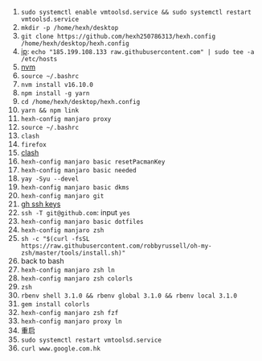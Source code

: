 1. `sudo systemctl enable vmtoolsd.service && sudo systemctl restart vmtoolsd.service`
2. `mkdir -p /home/hexh/desktop`
3. `git clone https://github.com/hexh250786313/hexh.config /home/hexh/desktop/hexh.config`
4. [ip](https://myip.ms/): `echo "185.199.108.133 raw.githubusercontent.com" | sudo tee -a /etc/hosts`
5. [nvm](https://github.com/nvm-sh/nvm#installing-and-updating)
6. `source ~/.bashrc`
7. `nvm install v16.10.0`
8. `npm install -g yarn`
9. `cd /home/hexh/desktop/hexh.config`
10. `yarn && npm link`
11. `hexh-config manjaro proxy`
13. `source ~/.bashrc`
14. `clash`
15. `firefox`
16. [clash](https://clash.razord.top/)
17. `hexh-config manjaro basic resetPacmanKey`
18. `hexh-config manjaro basic needed`
19. `yay -Syu --devel`
20. `hexh-config manjaro basic dkms`
21. `hexh-config manjaro git`
22. [gh ssh keys](https://github.com/settings/keys)
23. `ssh -T git@github.com`: input `yes`
24. `hexh-config manjaro basic dotfiles`
25. `hexh-config manjaro zsh`
27. `sh -c "$(curl -fsSL https://raw.githubusercontent.com/robbyrussell/oh-my-zsh/master/tools/install.sh)"`
28. back to bash
29. `hexh-config manjaro zsh ln`
30. `hexh-config manjaro zsh colorls`
31. `zsh`
32. `rbenv shell 3.1.0 && rbenv global 3.1.0 && rbenv local 3.1.0`
33. `gem install colorls`
34. `hexh-config manjaro zsh fzf`
35. `hexh-config manjaro proxy ln`
36. 重启
37. `sudo systemctl restart vmtoolsd.service`
38. `curl www.google.com.hk`
